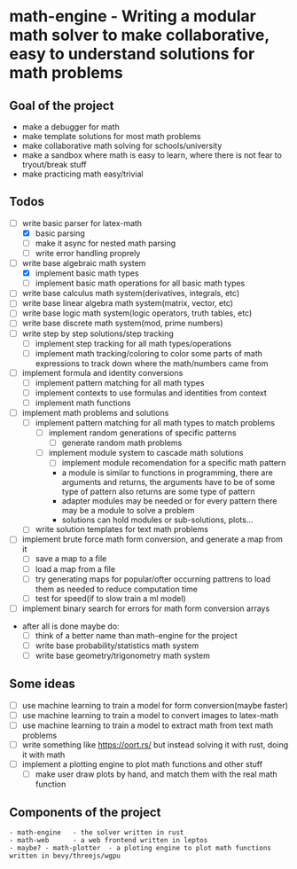 # math-engine - Writing a modular math solver to make collaborative, easy to understand solutions for math problems

## Goal of the project
  - make a debugger for math
  - make template solutions for most math problems
  - make collaborative math solving for schools/university
  - make a sandbox where math is easy to learn, where there is not fear to tryout/break stuff
  - make practicing math easy/trivial

## Todos
- [ ] write basic parser for latex-math
    - [x] basic parsing
    - [ ] make it async for nested math parsing
    - [ ] write error handling proprely

- [ ] write base algebraic math system
    - [x] implement basic math types
    - [ ] implement basic math operations for all basic math types

- [ ] write base calculus math system(derivatives, integrals, etc)
- [ ] write base linear algebra math system(matrix, vector, etc)
- [ ] write base logic math system(logic operators, truth tables, etc)
- [ ] write base discrete math system(mod, prime numbers)
- [ ] write step by step solutions/step tracking
    - [ ] implement step tracking for all math types/operations
    - [ ] implement math tracking/coloring to color some parts of math expressions to track down where the math/numbers came from

- [ ] implement formula and identity conversions
    - [ ] implement pattern matching for all math types
    - [ ] implement contexts to use formulas and identities from context
    - [ ] implement math functions

- [ ] implement math problems and solutions
    - [ ] implement pattern matching for all math types to match problems
        - [ ] implement random generations of specific patterns
            - [ ] generate random math problems
        - [ ] implement module system to cascade math solutions
            - [ ] implement module recomendation for a specific math pattern
            - a module is similar to functions in programming, there are arguments and returns, the arguments have to be of some type of pattern also returns are some type of pattern
            - adapter modules may be needed or for every pattern there may be a module to solve a problem
            - solutions can hold modules or sub-solutions, plots...
    - [ ] write solution templates for text math problems

- [ ] implement brute force math form conversion, and generate a map from it
    - [ ] save a map to a file
    - [ ] load a map from a file
    - [ ] try generating maps for popular/ofter occurning pattrens to load them as needed to reduce computation time
    - [ ] test for speed(if to slow train a ml model)

- [ ] implement binary search for errors for math form conversion arrays

- after all is done maybe do:
    - [ ] think of a better name than math-engine for the project
    - [ ] write base probability/statistics math system
    - [ ] write base geometry/trigonometry math system

## Some ideas
- [ ] use machine learning to train a model for form conversion(maybe faster)
- [ ] use machine learning to train a model to convert images to latex-math
- [ ] use machine learning to train a model to extract math from text math problems
- [ ] write something like https://oort.rs/ but instead solving it with rust, doing it with math
- [ ] implement a plotting engine to plot math functions and other stuff
    - [ ] make user draw plots by hand, and match them with the real math function

## Components of the project
    - math-engine   - the solver written in rust
    - math-web      - a web frontend written in leptos
    - maybe? - math-plotter  - a ploting engine to plot math functions written in bevy/threejs/wgpu
